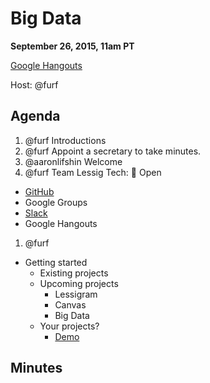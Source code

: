 # Big Data

**September 26, 2015, 11am PT**

[Google Hangouts](https://plus.google.com/hangouts/_/lessigforpresident.com/wake-up)

Host: @furf

## Agenda

1. @furf Introductions
1. @furf Appoint a secretary to take minutes.
1. @aaronlifshin Welcome
1. @furf Team Lessig Tech: :100: Open
  * [GitHub](https://github.com/Lessig2016/Lessig2016.github.io)
  * Google Groups
  * [Slack](https://teamlessigtech.slack.com/)
  * Google Hangouts
1. @furf
  * Getting started
    * Existing projects
    * Upcoming projects
      * Lessigram
      * Canvas
      * Big Data
    * Your projects?
      * [Demo](https://www.youtube.com/watch?v=7FManMOaCy8)

## Minutes